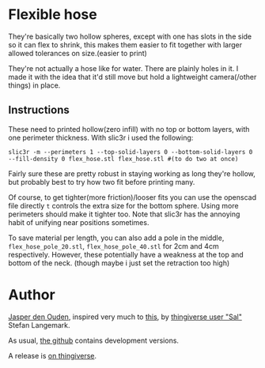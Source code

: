 # Flexible hose
They're basically two hollow spheres, except with one has slots in the side so it can
flex to shrink, this makes them easier to fit together with larger allowed tolerances
on size.(easier to print)

They're not actually a hose like for water. There are plainly holes in it. I made it 
with the idea that it'd still move but hold a lightweight camera(/other things) in place.

## Instructions
These need to printed hollow(zero infill) with no top or bottom layers, with one perimeter
thickness. With slic3r i used the following:

    slic3r -m --perimeters 1 --top-solid-layers 0 --bottom-solid-layers 0 --fill-density 0 flex_hose.stl flex_hose.stl #(to do two at once)

Fairly sure these are pretty robust in staying working as long they're hollow, 
but probably best to try how two fit before printing many.

Of course, to get tighter(more friction)/looser fits you can use the openscad file
directly `t` controls the extra size for the bottom sphere. Using more perimeters 
should make it tighter too. Note that slic3r has the annoying habit of unifying near
positions sometimes.

To save material per length, you can also add a pole in the middle, 
`flex_hose_pole_20.stl`, `flex_hose_pole_40.stl` for 2cm and 4cm respectively. 
However, these potentially have a weakness at the top and bottom of the neck.
(though maybe i just set the retraction too high)

# Author
[Jasper den Ouden](http://www.ojasper.nl/), inspired very much to
[this](http://www.thingiverse.com/thing:43272), by 
[thingiverse user "Sal"](http://www.thingiverse.com/Sal/) Stefan Langemark.

As usual, [the github](https://github.com/o-jasper/various_physibles) contains 
development versions.

A release is [on thingiverse](http://www.thingiverse.com/thing:90830?save=success).
